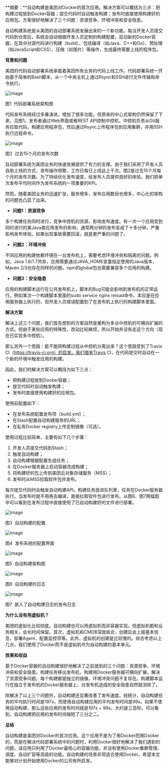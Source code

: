 **摘要：**自动构建是美团对Docker的首次应用。解决方案可以概括为三点：把构建过程放到Docker容器；提交代码时自动触发构建；发布时直接使用构建好的应用包。方案很好地解决了三个问题：资源竞争、环境冲突和安全隐患。

自动构建系统是从美团的自动部署系统发展出来的一个新功能。每当开发人员提交代码到仓库后，系统会自动根据开发人员定制的构建配置，启动新的Docker容器，在其中对源代码进行构建（build），包括编译（如Java、C++和Go）、预处理（如JavaScript和CSS）、压缩（如图片）等操作，生成最终需要上线的程序包。

**背景和问题**

美团的代码自动部署系统承载着美团所有业务的代码上线工作。代码部署系统一开始基于简单的Bash脚本，从一个中央主机上通过Rsync和SSH进行文件传输和命令执行。

![image](http://upload-images.jianshu.io/upload_images/6954572-737717cc81b91afe.jpg?imageMogr2/auto-orient/strip%7CimageView2/2/w/1240)

图1  代码部署系统架构图

代码发布系统经过多番演进，增加了很多功能，但原来的中心式架构仍然保留了下来，见图1。发布者通过Web界面或者REST API控制中控机，中控机负责从Git服务拉取代码，构建应用程序包，然后通过Rsync上传程序包到应用集群，并用SSH执行远程命令。

![image](http://upload-images.jianshu.io/upload_images/6954572-1148bd0135c785fd.jpg?imageMogr2/auto-orient/strip%7CimageView2/2/w/1240)

图2  过去15个月的发布次数

自动部署系统为美团业务的快速发展提供了有力的支撑。由于我们采用了开发人员自助上线的方式，发布操作频繁，工作日每日上线达上千次。图2是过去15个月每个月的发布次数。为了持续优化发布速度，给发布人员提供良好的体验，我们把单次发布平均时间作为发布系统的一项重要的KPI。

然而，随着美团业务的迅速扩张，服务增多，发布应用数目也增多，中心化的架构的问题也凸显了出来。

*   **问题1：资源竞争**

多个构建任务同时进行，竞争中控机的资源，影响发布速度。有一次一个应用受到同时进行的某Java类应用发布的影响，通常两分钟的发布变成了十多分钟，严重影响发布体验。如果出现事故需要回滚，就是更严重的问题了。

*   **问题2：环境冲突**

不同应用的构建依赖环境在一台发布机上，需要考虑环境冲突和隔离的问题。例如，Java 1.6/1.7共存，应用需要通过JAVA_HOME变量指定使用的Java版本，Maven 2/3也存在同样的问题。npm的global包也需要兼容多个应用的构建。

*   **问题3：安全隐患**

应用的构建脚本运行在公共发布机上，脚本的Bug可能会影响到发布机的正常运行。例如某次一个构建脚本里面的sudo service nginx reload命令，本应是在应用服务器上执行的，但开发人员错误配置到了在发布机上执行的构建脚本里面。

**解决方案**

解决上述三个问题，我们首先想到的方案自然是重构为多台中控机的可横向扩展的方式。但由于某些应用的特殊性，改动比较麻烦，所以开始并没有走这个方向（现在已实现多中控机）。

那么另外一个思路：能不能把构建过程从中控机分离出来？这个思路受到了Travis CI（https://travis-ci.org）的启发。我们借鉴Travis CI，在代码提交时自动在一个新的环境中触发应用的构建。

因此，我们的解决方案可以概括为如下三点：

*   把构建过程放到Docker容器；
*   提交代码时自动触发构建；
*   发布时直接使用构建好的应用包。

使用前配置如下：

*   在发布系统配置发布项（build.yml）；
*   在Stash配置自动构建服务的URL；
*   在私有Docker registry上传定制镜像（可选）。

使用过程比较简单，主要有如下几个步骤：

1.  开发人员提交代码到Stash；
2.  触发自动构建；
3.  自动构建根据配置生成任务；
4.  在Docker服务器上启动容器完成构建；
5.  将构建好的包上传到美团云对象存储服务（MSS）；
6.  发布时从MSS拉取软件包并发布。

每次提交代码时会触发自动构建API。构建任务放进队列里，任务在Docker服务器执行。当发布时就不用再去编译，直接拉取软件包进行发布。从图6、图7两幅图中可以看到在发布过程中直接使用了已自动构建好的文件进行部署。

![image](http://upload-images.jianshu.io/upload_images/6954572-f3782ed8180ec822.jpg?imageMogr2/auto-orient/strip%7CimageView2/2/w/1240)

图3  自动构建的配置

![image](http://upload-images.jianshu.io/upload_images/6954572-8df9c23a76f4d8ac.jpg?imageMogr2/auto-orient/strip%7CimageView2/2/w/1240)

图4  发布系统的配置界面

![image](http://upload-images.jianshu.io/upload_images/6954572-a9712277ee44c693.jpg?imageMogr2/auto-orient/strip%7CimageView2/2/w/1240)

图5  自动构建架构图

![image](http://upload-images.jianshu.io/upload_images/6954572-caccf7e367dbadce.jpg?imageMogr2/auto-orient/strip%7CimageView2/2/w/1240)

图6  自动构建的日志

![image](http://upload-images.jianshu.io/upload_images/6954572-ad09bb0e4e44358e.jpg?imageMogr2/auto-orient/strip%7CimageView2/2/w/1240)

图7  嵌入了自动构建日志的发布日志

**为什么没有用虚拟机？**

美团的虚拟化比较彻底，自动构建也可以用虚拟机而非容器实现。但虚拟机都和业务相关，会长时间保留。其次，虚拟机和CMDB深度结合，创建后会上报基本信息，部署Agent，配置监控项等。此外，虚拟机的创建是比较慢的。综合考虑以上几点，我们使用了Docker而不是虚拟机作为自动构建的基本单元。

**效果和收益**

基于Docker容器的自动构建很好地解决了之前提到的三个问题：资源竞争、环境冲突和安全隐患。构建任务移出发布机，构建用Docker服务器可横向扩展，解决了资源竞争问题。每个构建都是独立的镜像，环境冲突问题不复存在。构建脚本运行在独立于发布机的Docker服务器上，对发布机造成的安全隐患自然就消除了。

除解决了以上三个问题外，自动构建还显著改善了发布速度。经统计，自动构建任务的平均执行时间是197s，而使用自动构建应用的平均发布时间是99s。如果不使用自动构建，那么这些应用的发布时间就是197s + 99s，大约是三百秒。可以看到，自动构建把应用的发布时间缩短了三分之二。

**总结**

自动构建是美团对Docker的首次应用。这个应用不是为了用Docker而用Docker的，而是在解决代码部署系统中的问题时，利用Docker很好地解决了我们遇到的问题。该应用只利用了Docker最核心的容器功能，并没有使用Docker集群管理、调度、自动扩容等高级的功能。自动构建的场景非常适合使用Docker。希望本文能够对计划开始使用Docker的公司有所启发。
